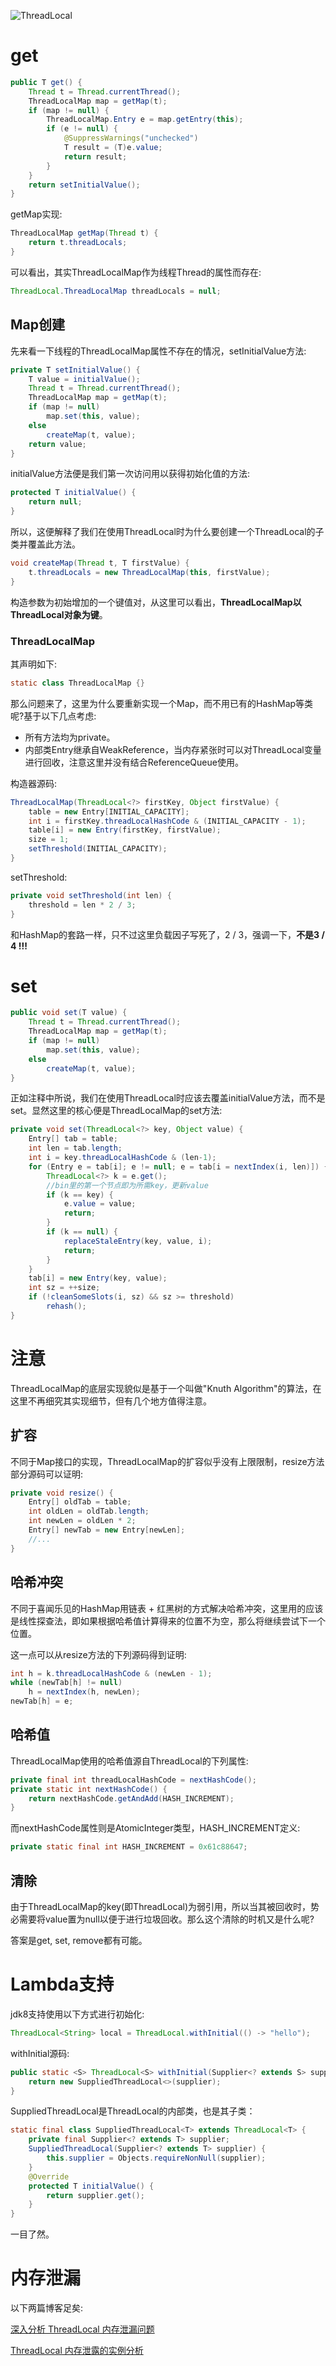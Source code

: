 ![ThreadLocal](images/ThreadLocal.jpg)

# get

```java
public T get() {
    Thread t = Thread.currentThread();
    ThreadLocalMap map = getMap(t);
    if (map != null) {
        ThreadLocalMap.Entry e = map.getEntry(this);
        if (e != null) {
            @SuppressWarnings("unchecked")
            T result = (T)e.value;
            return result;
        }
    }
    return setInitialValue();
}
```

getMap实现:

```java
ThreadLocalMap getMap(Thread t) {
    return t.threadLocals;
}
```

可以看出，其实ThreadLocalMap作为线程Thread的属性而存在:

```java
ThreadLocal.ThreadLocalMap threadLocals = null;
```

##  Map创建

先来看一下线程的ThreadLocalMap属性不存在的情况，setInitialValue方法:

```java
private T setInitialValue() {
    T value = initialValue();
    Thread t = Thread.currentThread();
    ThreadLocalMap map = getMap(t);
    if (map != null)
        map.set(this, value);
    else
        createMap(t, value);
    return value;
}
```

initialValue方法便是我们第一次访问用以获得初始化值的方法:

```java
protected T initialValue() {
    return null;
}
```

所以，这便解释了我们在使用ThreadLocal时为什么要创建一个ThreadLocal的子类并覆盖此方法。

```java
void createMap(Thread t, T firstValue) {
    t.threadLocals = new ThreadLocalMap(this, firstValue);
}
```

构造参数为初始增加的一个键值对，从这里可以看出，**ThreadLocalMap以ThreadLocal对象为键**。

### ThreadLocalMap

其声明如下:

```java
static class ThreadLocalMap {}
```

那么问题来了，这里为什么要重新实现一个Map，而不用已有的HashMap等类呢?基于以下几点考虑:

- 所有方法均为private。
- 内部类Entry继承自WeakReference，当内存紧张时可以对ThreadLocal变量进行回收，注意这里并没有结合ReferenceQueue使用。

构造器源码:

```java
ThreadLocalMap(ThreadLocal<?> firstKey, Object firstValue) {
    table = new Entry[INITIAL_CAPACITY];
    int i = firstKey.threadLocalHashCode & (INITIAL_CAPACITY - 1);
    table[i] = new Entry(firstKey, firstValue);
    size = 1;
    setThreshold(INITIAL_CAPACITY);
}
```

setThreshold:

```java
private void setThreshold(int len) {
    threshold = len * 2 / 3;
}
```

和HashMap的套路一样，只不过这里负载因子写死了，2 / 3，强调一下，**不是3 / 4 !!!**

# set

```java
public void set(T value) {
    Thread t = Thread.currentThread();
    ThreadLocalMap map = getMap(t);
    if (map != null)
        map.set(this, value);
    else
        createMap(t, value);
}
```

正如注释中所说，我们在使用ThreadLocal时应该去覆盖initialValue方法，而不是set。显然这里的核心便是ThreadLocalMap的set方法:

```java
private void set(ThreadLocal<?> key, Object value) {
    Entry[] tab = table;
    int len = tab.length;
    int i = key.threadLocalHashCode & (len-1);
    for (Entry e = tab[i]; e != null; e = tab[i = nextIndex(i, len)]) {
        ThreadLocal<?> k = e.get();
        //bin里的第一个节点即为所需key，更新value
        if (k == key) {
            e.value = value;
            return;
        }
        if (k == null) {
            replaceStaleEntry(key, value, i);
            return;
        }
    }
    tab[i] = new Entry(key, value);
    int sz = ++size;
    if (!cleanSomeSlots(i, sz) && sz >= threshold)
        rehash();
}
```

# 注意

ThreadLocalMap的底层实现貌似是基于一个叫做"Knuth  Algorithm"的算法，在这里不再细究其实现细节，但有几个地方值得注意。

## 扩容

不同于Map接口的实现，ThreadLocalMap的扩容似乎没有上限限制，resize方法部分源码可以证明:

```java
private void resize() {
    Entry[] oldTab = table;
    int oldLen = oldTab.length;
    int newLen = oldLen * 2;
    Entry[] newTab = new Entry[newLen];
    //...
}
```

## 哈希冲突

不同于喜闻乐见的HashMap用链表 + 红黑树的方式解决哈希冲突，这里用的应该是线性探查法，即如果根据哈希值计算得来的位置不为空，那么将继续尝试下一个位置。

这一点可以从resize方法的下列源码得到证明:

```java
int h = k.threadLocalHashCode & (newLen - 1);
while (newTab[h] != null)
    h = nextIndex(h, newLen);
newTab[h] = e;
```

## 哈希值

ThreadLocalMap使用的哈希值源自ThreadLocal的下列属性:

```java
private final int threadLocalHashCode = nextHashCode();
private static int nextHashCode() {
    return nextHashCode.getAndAdd(HASH_INCREMENT);
}
```

而nextHashCode属性则是AtomicInteger类型，HASH_INCREMENT定义:

```java
private static final int HASH_INCREMENT = 0x61c88647;
```

## 清除

由于ThreadLocalMap的key(即ThreadLocal)为弱引用，所以当其被回收时，势必需要将value置为null以便于进行垃圾回收。那么这个清除的时机又是什么呢?

答案是get, set, remove都有可能。

# Lambda支持

jdk8支持使用以下方式进行初始化:

```java
ThreadLocal<String> local = ThreadLocal.withInitial(() -> "hello");
```

withInitial源码:

```java
public static <S> ThreadLocal<S> withInitial(Supplier<? extends S> supplier) {
    return new SuppliedThreadLocal<>(supplier);
}
```

SuppliedThreadLocal是ThreadLocal的内部类，也是其子类：

```java
static final class SuppliedThreadLocal<T> extends ThreadLocal<T> {
    private final Supplier<? extends T> supplier;
    SuppliedThreadLocal(Supplier<? extends T> supplier) {
        this.supplier = Objects.requireNonNull(supplier);
    }
    @Override
    protected T initialValue() {
        return supplier.get();
    }
}
```

一目了然。

# 内存泄漏

以下两篇博客足矣: 

[深入分析 ThreadLocal 内存泄漏问题](http://www.importnew.com/22039.html)

[ThreadLocal 内存泄露的实例分析](http://www.importnew.com/22046.html)